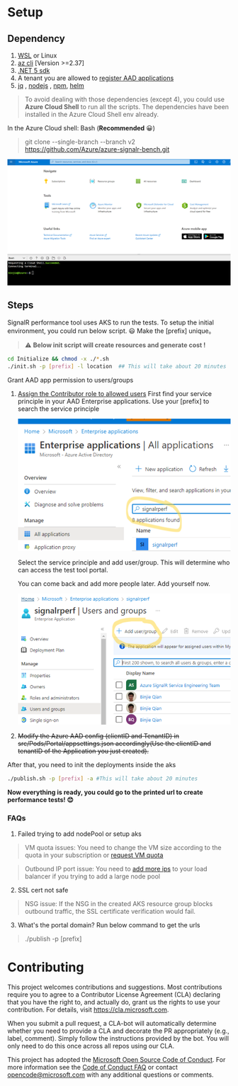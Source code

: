 # Setup

## Dependency
1. [WSL](https://docs.microsoft.com/en-us/windows/wsl/install) or Linux 
2. [az cli](https://docs.microsoft.com/en-us/cli/azure/install-azure-cli-linux?pivots=apt) [Version >=2.37]
3. [.NET 5 sdk](https://dotnet.microsoft.com/en-us/download/dotnet/5.0)
4. A tenant you are allowed to [register AAD applications](https://docs.microsoft.com/en-us/azure/active-directory/develop/howto-create-service-principal-portal#permissions-required-for-registering-an-app) 
5. [jq](https://stedolan.github.io/jq/) , [nodejs](https://nodejs.org/en/) , [npm](https://www.npmjs.com/package/npm), [helm](https://helm.sh/docs/intro/install/#from-pkg-freebsd)

>To avoid dealing with those dependencies (except 4), you could use **Azure Cloud Shell** to run all the scripts. The dependencies have been installed in the Azure Cloud Shell env already.

In the Azure Cloud shell: Bash (**Recommended** :grinning:)
> git clone --single-branch --branch v2 https://github.com/Azure/azure-signalr-bench.git

![Use Azure Cloud Shell to init the resouces](./media/azure-cloudshell.png)

## Steps
SignalR performance tool uses AKS to run the tests. To setup the initial environment, you could run below script. :smiley: Make the [prefix] unique。

> :warning: **Below init script will create resources and generate cost !**
```bash
cd Initialize && chmod -x ./*.sh
./init.sh -p [prefix] -l location  ## This will take about 20 minutes
```
Grant AAD app permission to users/groups

1. [Assign the Contributor role to allowed users](https://docs.microsoft.com/en-us/azure/active-directory/develop/howto-add-app-roles-in-azure-ad-apps#assign-users-and-groups-to-roles)
   First find your service principle in your AAD Enterprise applications. Use your [prefix] to search the service principle
  
   ![find-service-principle](./media/find_service_principal.png)
   
    Select the service principle and add user/group. This will determine who can access the test tool portal. 
    
    You can come back and add more people later. Add yourself now.
   
   ![Grant permission to user or group](./media/add_user_or_group.png)
2. <s>  Modify the Azure AAD config (clientID and TenantID) in src/Pods/Portal/appsettings.json accordingly(Use the clientID and tenantID of the Application you just created). </s>


After that, you need to init the deployments inside the aks

```bash
./publish.sh -p [prefix] -a #This will take about 20 minutes
```

**Now everything is ready, you could go to the printed url to create performance tests! :blush:**

### FAQs
1. Failed trying to add nodePool or setup aks 
> VM quota issues: You need to change the VM size according to the quota in your subscription or [request VM quota](https://docs.microsoft.com/en-us/azure/azure-portal/supportability/per-vm-quota-requests)

> Outbound IP port issue: You need to [add more ips](https://docs.microsoft.com/en-us/azure/aks/load-balancer-standard#scale-the-number-of-managed-outbound-public-ips) to your load balancer if you trying to add a large node pool 

2. SSL cert not safe
> NSG issue: If the NSG in the created AKS resource group blocks outbound traffic, the SSL certificate verification would fail. 

3. What's the portal domain? Run below command to get the urls
>  ./publish -p [prefix] 




# Contributing

This project welcomes contributions and suggestions.  Most contributions require you to agree to a
Contributor License Agreement (CLA) declaring that you have the right to, and actually do, grant us
the rights to use your contribution. For details, visit https://cla.microsoft.com.

When you submit a pull request, a CLA-bot will automatically determine whether you need to provide
a CLA and decorate the PR appropriately (e.g., label, comment). Simply follow the instructions
provided by the bot. You will only need to do this once across all repos using our CLA.

This project has adopted the [Microsoft Open Source Code of Conduct](https://opensource.microsoft.com/codeofconduct/).
For more information see the [Code of Conduct FAQ](https://opensource.microsoft.com/codeofconduct/faq/) or
contact [opencode@microsoft.com](mailto:opencode@microsoft.com) with any additional questions or comments.
